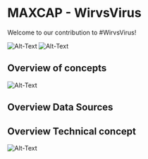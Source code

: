 # MAXCAP - WirvsVirus

Welcome to our contribution to #WirvsVirus!

<img src="Documentation/Img/logo_draft.jpg" alt="Alt-Text" title="" /> 
<img src="Documentation/Img/Team.jpg" alt="Alt-Text" title="" /> 

## Overview of concepts

<img src="Documentation/Img/Konzept.jpg" alt="Alt-Text" title="" /> 


## Overview Data Sources

## Overview Technical concept
<img src="Documentation/Img/logo_draft.jpg" alt="Alt-Text" title="" /> 

